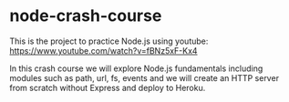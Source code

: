 # node-crash-course

This is the project to practice Node.js using youtube: 
https://www.youtube.com/watch?v=fBNz5xF-Kx4

In this crash course we will explore Node.js fundamentals including modules such as path, url, fs, events and we will create an HTTP server from scratch without Express and deploy to Heroku.
